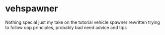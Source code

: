 # vehspawner

Nothing special just my take on the tutorial vehicle spawner rewritten trying to follow oop principles, probably bad need advice and tips
